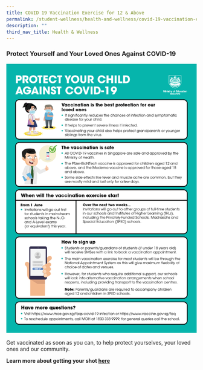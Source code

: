 ```yaml
---
title: COVID 19 Vaccination Exercise for 12 & Above
permalink: /student-wellness/health-and-wellness/covid-19-vaccination-exercise-for-12-and-above/
description: ""
third_nav_title: Health & Wellness
---
```

### Protect Yourself and Your Loved Ones Against COVID-19

![Vaccinate](/images/BeCaring_Covid-19Vaccinate.png)

Get vaccinated as soon as you can, to help protect yourselves, your loved ones and our community. 

**Learn more about getting your shot [here]( https://www.tp.edu.sg/landing/covid-19/vaccination.html)**